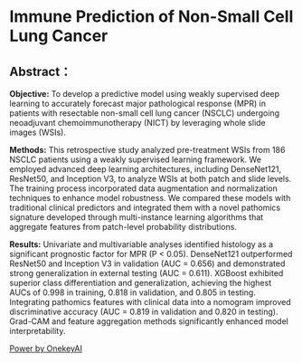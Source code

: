 # Immune Prediction of Non-Small Cell Lung Cancer

## Abstract：

**Objective:**
 To develop a predictive model using weakly supervised deep learning to accurately forecast major pathological response (MPR) in patients with resectable non-small cell lung cancer (NSCLC) undergoing neoadjuvant chemoimmunotherapy (NICT) by leveraging whole slide images (WSIs).

**Methods:**
 This retrospective study analyzed pre-treatment WSIs from 186 NSCLC patients using a weakly supervised learning framework. We employed advanced deep learning architectures, including DenseNet121, ResNet50, and Inception V3, to analyze WSIs at both patch and slide levels. The training process incorporated data augmentation and normalization techniques to enhance model robustness. We compared these models with traditional clinical predictors and integrated them with a novel pathomics signature developed through multi-instance learning algorithms that aggregate features from patch-level probability distributions.

**Results:**
 Univariate and multivariable analyses identified histology as a significant prognostic factor for MPR (P < 0.05). DenseNet121 outperformed ResNet50 and Inception V3 in validation (AUC = 0.656) and demonstrated strong generalization in external testing (AUC = 0.611). XGBoost exhibited superior class differentiation and generalization, achieving the highest AUCs of 0.998 in training, 0.818 in validation, and 0.805 in testing. Integrating pathomics features with clinical data into a nomogram improved discriminative accuracy (AUC = 0.819 in validation and 0.820 in testing). Grad-CAM and feature aggregation methods significantly enhanced model interpretability.

[Power by OnekeyAI](http://medai.icu/)